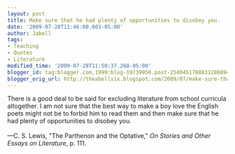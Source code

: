 ```yaml
---
layout: post
title: Make sure that he had plenty of opportunities to disobey you.
date: '2009-07-28T11:46:00.001-05:00'
author: Jabell
tags:
- Teaching
- Quotes
- Literature
modified_time: '2009-07-28T11:50:37.268-05:00'
blogger_id: tag:blogger.com,1999:blog-19739956.post-2540451788831286894
blogger_orig_url: http://theabellsix.blogspot.com/2009/07/make-sure-that-he-had-plenty-of.html
---
```


There is a good deal to be said for excluding literature from school curricula altogether. I am not sure that the best way to make a boy love the English poets might not be to forbid him to read them and then make sure that he had plenty of opportunities to disobey you.<br /><br />—C. S. Lewis, "The Parthenon and the Optative," <span style="font-style: italic;">On Stories and Other Essays on Literature</span>, p. 111.